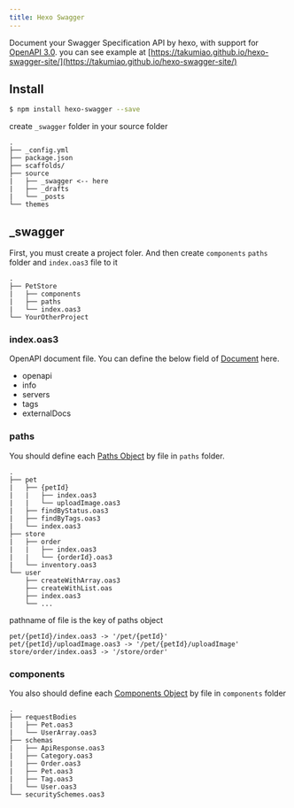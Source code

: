 ```yaml
---
title: Hexo Swagger
---
```


Document your Swagger Specification API by hexo, with support for [OpenAPI 3.0](https://swagger.io/specification/). 
you can see example at [https://takumiao.github.io/hexo-swagger-site/](https://takumiao.github.io/hexo-swagger-site/)

## Install

```bash
$ npm install hexo-swagger --save
```

create `_swagger` folder in your source folder
```
.
├── _config.yml
├── package.json
├── scaffolds/
├── source
|   ├── _swagger <-- here
|   ├── _drafts
|   └── _posts
└── themes
```

## _swagger
First, you must create a project foler. And then 
create `components` `paths` folder and `index.oas3` file to it

```
.
├── PetStore
|   ├── components
|   ├── paths
|   └── index.oas3
└── YourOtherProject
```

### index.oas3
OpenAPI document file. You can define the below field of [Document](https://swagger.io/specification/#oasDocument) here.

- openapi
- info
- servers
- tags
- externalDocs

### paths
You should define each [Paths Object](https://swagger.io/specification/#pathsObject) by file in `paths` folder. 
```
.
├── pet
|   ├── {petId}
|   |   ├── index.oas3
|   |   └── uploadImage.oas3
|   ├── findByStatus.oas3
|   ├── findByTags.oas3
|   └── index.oas3
├── store
|   ├── order
|   |   ├── index.oas3
|   |   └── {orderId}.oas3
|   └── inventory.oas3
└── user
    ├── createWithArray.oas3
    ├── createWithList.oas
    ├── index.oas3
    └── ...
```

pathname of file is the key of paths object

```
pet/{petId}/index.oas3 -> '/pet/{petId}'
pet/{petId}/uploadImage.oas3 -> '/pet/{petId}/uploadImage'
store/order/index.oas3 -> '/store/order'
```

### components
You also should define each [Components Object](https://swagger.io/specification/#componentsObject) by file in `components` folder
```
.
├── requestBodies
|   ├── Pet.oas3
|   └── UserArray.oas3
├── schemas
|   ├── ApiResponse.oas3
|   ├── Category.oas3
|   ├── Order.oas3
|   ├── Pet.oas3
|   ├── Tag.oas3
|   └── User.oas3
└── securitySchemes.oas3
```